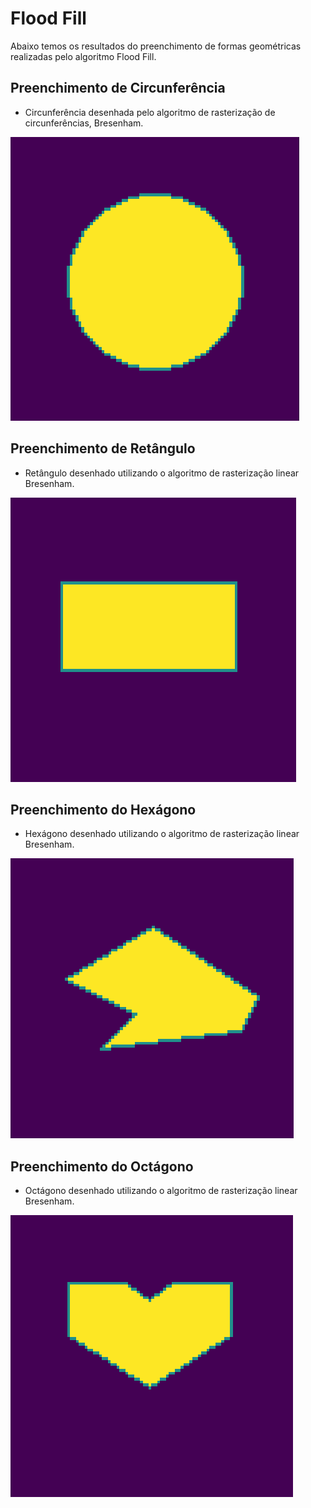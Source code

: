 # Flood Fill 

Abaixo temos os resultados do preenchimento de formas geométricas realizadas pelo algoritmo Flood Fill. 

## Preenchimento de Circunferência

- Circunferência desenhada pelo algoritmo de rasterização de circunferências, Bresenham.

![alt text](./src/circunferencia.png)

## Preenchimento de Retângulo 

- Retângulo desenhado utilizando o algoritmo de rasterização linear Bresenham.

![alt text](./src/retangulo.png)
#### 

## Preenchimento do Hexágono

- Hexágono desenhado utilizando o algoritmo de rasterização linear Bresenham.

![alt text](./src/hexagono.png)

## Preenchimento do Octágono

- Octágono desenhado utilizando o algoritmo de rasterização linear Bresenham.

![alt text](./src/octagono.png)